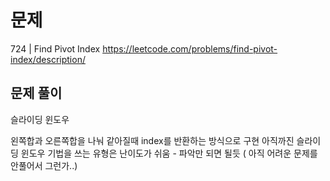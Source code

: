 # 문제

724 | Find Pivot Index
https://leetcode.com/problems/find-pivot-index/description/

## 문제 풀이

슬라이딩 윈도우

왼쪽합과 오른쪽합을 나눠 같아질때 index를 반환하는 방식으로 구현
아직까진 슬라이딩 윈도우 기법을 쓰는 유형은 난이도가 쉬움 - 파악만 되면 될듯 ( 아직 어려운 문제를 안풀어서 그런가..)
